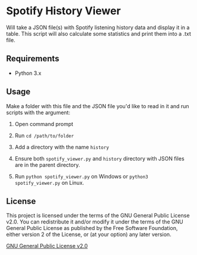 # Spotify History Viewer

Will take a JSON file(s) with Spotify listening history data and display it in a table. This script will also calculate some statistics and print them into a .txt file.

## Requirements

-   Python 3.x

## Usage

Make a folder with this file and the JSON file you'd like to read in it and run scripts with the argument:

1. Open command prompt

2. Run `cd /path/to/folder`

3. Add a directory with the name `history`

3. Ensure both `spotify_viewer.py` and `history` directory with JSON files are in the parent directory.

4. Run `python spotify_viewer.py` on Windows or `python3 spotify_viewer.py` on Linux.

## License

This project is licensed under the terms of the GNU General Public License v2.0. You can redistribute it and/or modify it under the terms of the GNU General Public License as published by the Free Software Foundation, either version 2 of the License, or (at your option) any later version.

[GNU General Public License v2.0](https://www.gnu.org/licenses/old-licenses/gpl-2.0.en.html)
